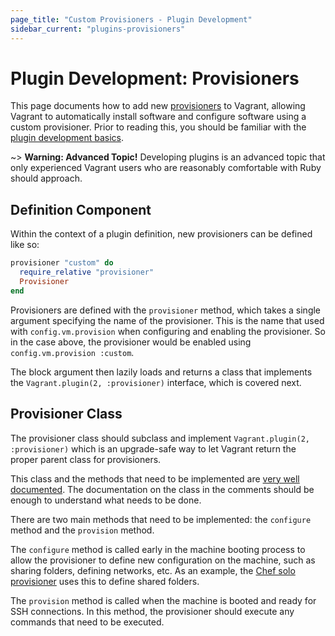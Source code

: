 ```yaml
---
page_title: "Custom Provisioners - Plugin Development"
sidebar_current: "plugins-provisioners"
---
```


# Plugin Development: Provisioners

This page documents how to add new [provisioners](/docs/provisioning) to Vagrant,
allowing Vagrant to automatically install software and configure software
using a custom provisioner. Prior to reading this, you should be familiar
with the [plugin development basics](/docs/plugins/development-basics.html).

~> **Warning: Advanced Topic!** Developing plugins is an advanced topic that
only experienced Vagrant users who are reasonably comfortable with Ruby should
approach.

## Definition Component

Within the context of a plugin definition, new provisioners can be defined
like so:

```ruby
provisioner "custom" do
  require_relative "provisioner"
  Provisioner
end
```

Provisioners are defined with the `provisioner` method, which takes a
single argument specifying the name of the provisioner. This is the
name that used with `config.vm.provision` when configuring and enabling
the provisioner. So in the case above, the provisioner would be enabled
using `config.vm.provision :custom`.

The block argument then lazily loads and returns a class that implements
the `Vagrant.plugin(2, :provisioner)` interface, which is covered next.

## Provisioner Class

The provisioner class should subclass and implement
`Vagrant.plugin(2, :provisioner)` which is an upgrade-safe way to let
Vagrant return the proper parent class for provisioners.

This class and the methods that need to be implemented are
[very well documented](https://github.com/mitchellh/vagrant/blob/master/lib/vagrant/plugin/docs/provisioner.rb).
The documentation on the class in the comments should be enough
to understand what needs to be done.

There are two main methods that need to be implemented: the
`configure` method and the `provision` method.

The `configure` method is called early in the machine booting process
to allow the provisioner to define new configuration on the machine, such
as sharing folders, defining networks, etc. As an example, the
[Chef solo provisioner](https://github.com/mitchellh/vagrant/blob/master/plugins/provisioners/chef/provisioner/chef_solo.rb#L24)
uses this to define shared folders.

The `provision` method is called when the machine is booted and ready
for SSH connections. In this method, the provisioner should execute
any commands that need to be executed.
